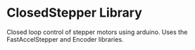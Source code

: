 # ClosedStepper Library #

Closed loop control of stepper motors using arduino. Uses the FastAccelStepper and Encoder libraries.
